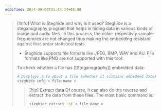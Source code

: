 ```yaml
---
modified: 2024-09-02T21:48:14+08:00
---
```

>[!info] What is Steghide and why is it used?
>Steghide is a steganography program that helps in hiding data in various kinds of image and audio files. In this process, the color- respectivly sample-frequencies are not changed thus making the embedding resistant against first-order statistical tests.
>
>- Steghide supports file formats like JPEG, BMP, WAV and AU. File formats like PNG are not supported with this tool.
>  
>To check whether a file has [[Steganography]] embedded data:
>```bash
># Displays info about a file (whether it contains embedded data)
>steghide info < file-name >
>```
>
>
>>[!tip] Extract data
>>Of course, it can also do the reverse and extract the data from these files. The most basic command is:
>>```bash
>>steghide extract -sf < file-name >
>>```



